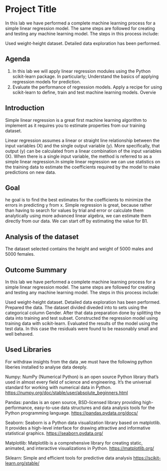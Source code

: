 
# Project Title

In this lab we have performed a complete machine learning process for a simple linear regression model. The same steps are followed for creating and testing any machine learning model. The steps in this process include:

Used weight-height dataset. Detailed data exploration has been performed.



## Agenda
1. In this lab we will apply linear regression modules using the Python scikit-learn package. In particularly;
Understand the basics of applying regression models for prediction.
2. Evaluate the performance of regression models.
Apply a recipe for using scikit-learn to define, train and test machine learning models. Overvie
## Introduction
 Simple linear regression is a great first machine learning algorithm to implement as it requires you to estimate properties from our training dataset.

Linear regression assumes a linear or straight line relationship between the input variables (X) and the single output variable (y). More specifically, that output (y) can be calculated from a linear combination of the input variables (X). When there is a single input variable, the method is referred to as a simple linear regression.In simple linear regression we can use statistics on the training data to estimate the coefficients required by the model to make predictions on new data.
## Goal
he goal is to find the best estimates for the coefficients to minimize the errors in predicting y from x. Simple regression is great, because rather than having to search for values by trial and error or calculate them analytically using more advanced linear algebra, we can estimate them directly from our data. We can start off by estimating the value for B1.
## Analysis of the dataset
The dataset selected contains the height and weight of 5000 males and 5000 females.
## Outcome Summary
In this lab we have performed a complete machine learning process for a simple linear regression model. The same steps are followed for creating and testing any machine learning model. The steps in this process include:

Used weight-height dataset. Detailed data exploration has been performed.
Prepared the data. The dataset divided diveded into to sets using the categorical column Gender. After that data preparation done by splitting the data into training and test subset.
Constructed the regression model using training data with scikit-learn.
Evaluated the results of the model using the test data. In this case the residuals were found to be reasonably small and well behaved.
## Used Libraries
For withdraw insights from the data ,we must have the following python liberies installed to analyse data deeply.

Numpy: NumPy (Numerical Python) is an open source Python library that’s used in almost every field of science and engineering. It’s the universal standard for working with numerical data in Python. https://numpy.org/doc/stable/user/absolute_beginners.html

Pandas: pandas is an open source, BSD-licensed library providing high-performance, easy-to-use data structures and data analysis tools for the Python programming language. https://pandas.pydata.org/docs/

Seaborn: Seaborn is a Python data visualization library based on matplotlib. It provides a high-level interface for drawing attractive and informative statistical graphics. https://seaborn.pydata.org/

Matplotlib: Matplotlib is a comprehensive library for creating static, animated, and interactive visualizations in Python. https://matplotlib.org/

Sklearn: Simple and efficient tools for predictive data analysis https://scikit-learn.org/stable/